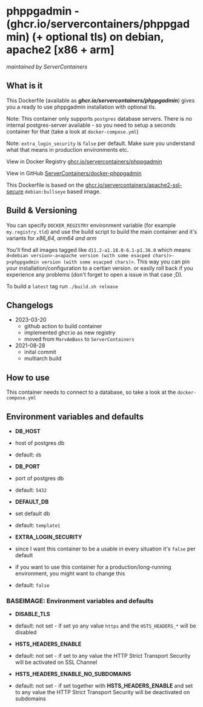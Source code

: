 # phppgadmin - (ghcr.io/servercontainers/phppgadmin) (+ optional tls) on debian, apache2 [x86 + arm]

_maintained by ServerContainers_

## What is it

This Dockerfile (available as ___ghcr.io/servercontainers/phppgadmin___) gives you a ready to use phppgadmin installation with optional tls.

Note: This container only supports `postgres` database servers.
There is no internal postgres-server available - so you need to setup a seconds container for that (take a look at `docker-compose.yml`)

Note: `extra_login_security` is `false` per default. Make sure you understand what that means in production environments etc.

View in Docker Registry [ghcr.io/servercontainers/phppgadmin](https://hub.docker.com/r/ghcr.io/servercontainers/phppgadmin)

View in GitHub [ServerContainers/docker-phppgadmin](https://github.com/ServerContainers/phppgadmin)

This Dockerfile is based on the [ghcr.io/servercontainers/apache2-ssl-secure](https://ghcr.io/servercontainers/apache2-ssl-secure/) `debian:bullseye` based image.

## Build & Versioning

You can specify `DOCKER_REGISTRY` environment variable (for example `my.registry.tld`)
and use the build script to build the main container and it's variants for _x86_64, arm64 and arm_

You'll find all images tagged like `d11.2-a1.18.0-6.1-p1.36.0` which means `d<debian version>-a<apache version (with some esacped chars)>-p<phppgadmin version (with some esacped chars)>`.
This way you can pin your installation/configuration to a certian version. or easily roll back if you experience any problems
(don't forget to open a issue in that case ;D).

To build a `latest` tag run `./build.sh release`

## Changelogs

* 2023-03-20
    * github action to build container
    * implemented ghcr.io as new registry
    * moved from `MarvAmBass` to `ServerContainers`
* 2021-08-28
    * inital commit
    * multiarch build

## How to use

This container needs to connect to a database, so take a look at the `docker-compose.yml`

## Environment variables and defaults

* __DB\_HOST__
 * host of postgres db
 * default: `db`

* __DB\_PORT__
 * port of postgres db
 * default: `5432`

* __DEFAULT\_DB__
 * set default db
 * default: `template1`

* __EXTRA\_LOGIN\_SECURITY__
 * since I want this container to be a usable in every situation it's `false` per default
 * if you want to use this container for a production/long-running environment, you might want to change this
 * default: `false`

### BASEIMAGE: Environment variables and defaults

* __DISABLE\_TLS__
 * default: not set - if set yo any value `https` and the `HSTS_HEADERS_*` will be disabled

* __HSTS\_HEADERS\_ENABLE__
 * default: not set - if set to any value the HTTP Strict Transport Security will be activated on SSL Channel

* __HSTS\_HEADERS\_ENABLE\_NO\_SUBDOMAINS__
 * default: not set - if set together with __HSTS\_HEADERS\_ENABLE__ and set to any value the HTTP Strict Transport Security will be deactivated on subdomains

